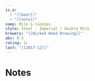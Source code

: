 ```yaml
---
is_a:
  - "[[beer]]"
  - "[[note]]"
name: Milk & Cookies
style: Stout - Imperial / Double Milk
brewery: "[[Wicked Weed Brewing]]"
abv: 8.5
rating: 👍
last: "[[2017-12]]"
---
```

# Notes


